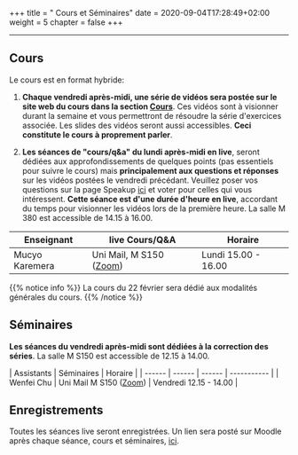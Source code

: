 +++
title = " Cours et Séminaires"
date = 2020-09-04T17:28:49+02:00
weight = 5
chapter = false
+++
<!--
# Information générale


### Lieu et horaire

- **Lieu:** Uni-Mail, M 2150
- **horaire:** Thursdays 14:15 - 18:00

### Course Websites

- **Course Website:** <https://mkaremera-math1.netlify.app/>
- **Forum et quizz:**  [Moodle](https://moodle.unige.ch/course/view.php?id=8193)

# Enseignant et assistants 
-->

-------

## Cours 
<!--
- **Nom:** Mucyo Karemera 
- **Email:** mucyo.karemera@unige.ch
- **Office:** Uni-Mail 3208
- **Office Hours:** Thursdays 13:00 - 14:00
-->

Le cours est en format hybride:

1) **Chaque vendredi après-midi, une série de vidéos sera postée sur le site web du cours dans la section [Cours](https://math1-gsi.netlify.app/cours/)**. Ces vidéos sont à visionner durant la semaine et vous permettront de résoudre la série d'exercices associée. Les slides des vidéos seront aussi accessibles. **Ceci constitute le cours à proprement parler**.   

2) **Les séances de "cours/q&a" du lundi après-midi en live**, seront dédiées aux approfondissements de quelques points (pas essentiels pour suivre le cours) mais **principalement aux questions et réponses** sur les vidéos postées le vendredi précédant. Veuillez poser vos questions sur la page Speakup [ici](https://web.speakup.info/ng/room/602e9574a8b10fc5f8ddc7b9) et voter pour celles qui vous intéressent. **Cette séance est d'une durée d'heure en live**, accordant du temps pour visionner les vidéos lors de la première heure. La salle M 380 est accessible de 14.15 à 16.00.

| Enseignant | live Cours/Q&A | Horaire |
| ------ |  ----------- | ----------- |
| Mucyo Karemera  | Uni Mail, M S150 ([Zoom](https://unige.zoom.us/j/99740071077)) | Lundi 15.00 - 16.00  |

{{% notice info %}}
La cours du 22 février sera dédié aux modalités générales du cours.
{{% /notice %}}

## Séminaires 

**Les séances du vendredi après-midi sont dédiées à la correction des séries**. La salle M S150 est accessible de 12.15 à 14.00. 

| Assistants | Séminaires | Horaire | 
| ------ | ------ | ------ | ----------- | 
| Wenfei Chu    | Uni Mail M S150 ([Zoom](https://unige.zoom.us/j/6919256934))  | Vendredi 12.15 - 14.00  | 


## Enregistrements

Toutes les séances live seront enregistrées. Un lien sera posté sur Moodle après chaque séance, cours et séminaires, [ici](https://moodle.unige.ch/course/view.php?id=7125).

<!--
Tentative list of topics that will be discussed in this class are listed below:

- **Reproducible research:** `knitr` and `rmarkdown`;
- **Version control:** `Github`;
- **Introduction to programming:** Data structures, logical operators, control structures and functions;
- **Visualizations:** Exploratory data analysis with Base R and `ggplot2`;
- **R packages:** Construction of R-packages using `devtools`, `roxygen2`, `pkgdown`;
- **Web scrapping:** Automatic extraction of data from websites using `rvest` and `quantmod`;
- **Web applications:** Interactive web apps using Shiny;
- **High performance computing:** `Rcpp`.
-->